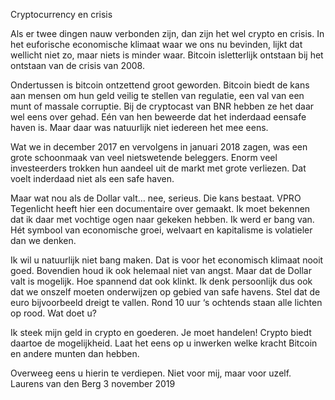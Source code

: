 Cryptocurrency en crisis

Als er twee dingen nauw verbonden zijn, dan zijn het wel crypto en crisis. In het euforische
economische klimaat waar we ons nu bevinden, lijkt dat wellicht niet zo, maar niets is minder waar.
Bitcoin is ​letterlijk​ ontstaan bij het ontstaan van de crisis van 2008.

Ondertussen is bitcoin ontzettend groot geworden. Bitcoin biedt de kans aan mensen om hun geld
veilig te stellen van regulatie, een val van een munt of massale corruptie. Bij de cryptocast van BNR
hebben ze het daar wel eens over gehad. Eén van hen beweerde dat het inderdaad een ​safe haven
is. Maar daar was natuurlijk niet iedereen het mee eens.

Wat we in december 2017 en vervolgens in januari 2018 zagen, was een grote schoonmaak van veel
nietswetende beleggers. Enorm veel investeerders trokken hun aandeel uit de markt met grote
verliezen. Dat voelt inderdaad niet als een ​safe haven​.

Maar wat nou als de Dollar valt… nee, serieus. Die kans bestaat. VPRO Tegenlicht heeft hier een
documentaire over gemaakt. Ik moet bekennen dat ik daar met vochtige ogen naar gekeken hebben.
Ik werd er bang van. Hét symbool van economische groei, welvaart en kapitalisme is volatieler dan
we denken.

Ik wil u natuurlijk niet bang maken. Dat is voor het economisch klimaat nooit goed. Bovendien houd
ik ook helemaal niet van angst. Maar dat de Dollar valt is ​mogelijk​. Hoe spannend dat ook klinkt.
Ik denk persoonlijk dus ook dat we onszelf moeten onderwijzen op gebied van safe havens. Stel dat
de euro bijvoorbeeld dreigt te vallen. Rond 10 uur ‘s ochtends staan alle lichten op rood. Wat doet
u?

Ik steek mijn geld in crypto en goederen. Je moet handelen! Crypto biedt daartoe de mogelijkheid.
Laat het eens op u inwerken welke kracht Bitcoin en andere munten dan hebben.

Overweeg eens u hierin te verdiepen. Niet voor mij, maar voor uzelf.
Laurens van den Berg
3 november 2019
